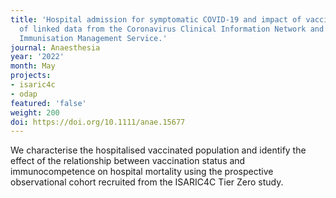 ```yaml
---
title: 'Hospital admission for symptomatic COVID-19 and impact of vaccination: analysis
  of linked data from the Coronavirus Clinical Information Network and the National
  Immunisation Management Service.'
journal: Anaesthesia
year: '2022'
month: May
projects:
- isaric4c
- odap
featured: 'false'
weight: 200
doi: https://doi.org/10.1111/anae.15677
---
```


We characterise the hospitalised vaccinated population and identify the effect of the relationship between vaccination status and immunocompetence on hospital mortality using the prospective observational cohort recruited from the ISARIC4C Tier Zero study.